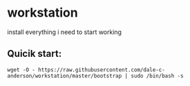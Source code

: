 # workstation
install everything i need to start working


## Quicik start:
```
wget -O - https://raw.githubusercontent.com/dale-c-anderson/workstation/master/bootstrap | sudo /bin/bash -s
```
